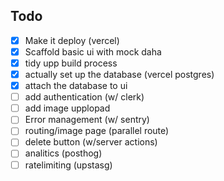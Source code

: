 
## Todo 
- [x] Make it deploy (vercel)
 - [x] Scaffold basic ui with mock daha 
  - [x] tidy upp build process
 - [x] actually set up the database (vercel postgres)
- [x] attach the database to ui
- [ ] add authentication (w/ clerk)
- [ ] add image upplopad 
- [ ] Error management  (w/ sentry)
- [ ] routing/image page (parallel route)
-  [ ] delete button (w/server actions)
- [ ] analitics (posthog)
- [ ] ratelimiting (upstasg)